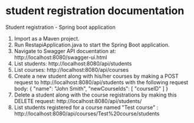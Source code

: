 # student registration documentation
Student registration - Spring boot application

1. Import as a Maven project.
2. Run RestapiApplication.java to start the Spring Boot application.
3. Navigate to Swagger API docuentation at: http://localhost:8080/swagger-ui.html
4. List students: http://localhost:8080/api/students
5. List courses: http://localhost:8080/api/courses
6. Create a new student along with his/her courses by making a POST request to http://localhost:8080/api/students with the following request body:
{
   "name": "John Smith",
  "newCourseIds": [
    "courseID"
  ]
}
7. Delete a student along with the course registrations by making this DELETE request: http://localhost:8080/api/students/<studentId> 
4. List students registered for a course named "Test course" : http://localhost:8080/api/courses/Test%20course/students

